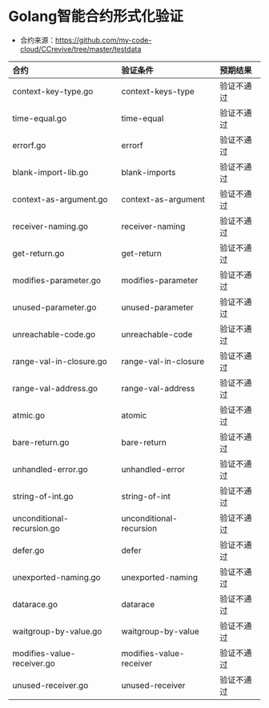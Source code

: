 # Golang智能合约形式化验证

* 合约来源：https://github.com/my-code-cloud/CCrevive/tree/master/testdata

|合约|验证条件|预期结果|
|:--|:--|:--|
|context-key-type.go|context-keys-type|验证不通过|
|time-equal.go|time-equal|验证不通过|
|errorf.go|errorf|验证不通过|
|blank-import-lib.go|blank-imports|验证不通过|
|context-as-argument.go|context-as-argument|验证不通过|
|receiver-naming.go|receiver-naming|验证不通过|
|get-return.go|get-return|验证不通过|
|modifies-parameter.go|modifies-parameter|验证不通过|
|unused-parameter.go|unused-parameter|验证不通过|
|unreachable-code.go|unreachable-code|验证不通过|
|range-val-in-closure.go|range-val-in-closure|验证不通过|
|range-val-address.go|range-val-address|验证不通过|
|atmic.go|atomic|验证不通过|
|bare-return.go|bare-return|验证不通过|
|unhandled-error.go|unhandled-error|验证不通过|
|string-of-int.go|string-of-int|验证不通过|
|unconditional-recursion.go|unconditional-recursion|验证不通过|
|defer.go|defer|验证不通过|
|unexported-naming.go|unexported-naming|验证不通过|
|datarace.go|datarace|验证不通过|
|waitgroup-by-value.go|waitgroup-by-value|验证不通过|
|modifies-value-receiver.go|modifies-value-receiver|验证不通过|
|unused-receiver.go|unused-receiver|验证不通过|

